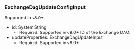 ### ExchangeDagUpdateConfigInput
Supported in v8.0+

- id: System.String
  - Required. Supported in v8.0+
      ID of the Exchange DAG.
- updateProperties: ExchangeDagUpdateInput
  - Required. Supported in v8.0+
